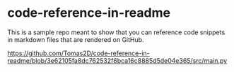# code-reference-in-readme

This is a sample repo meant to show that you can reference code snippets in markdown files that are rendered on GitHub.

https://github.com/Tomas2D/code-reference-in-readme/blob/3e62105fa8dc762532f6bca16c8885d5de04e365/src/main.py
